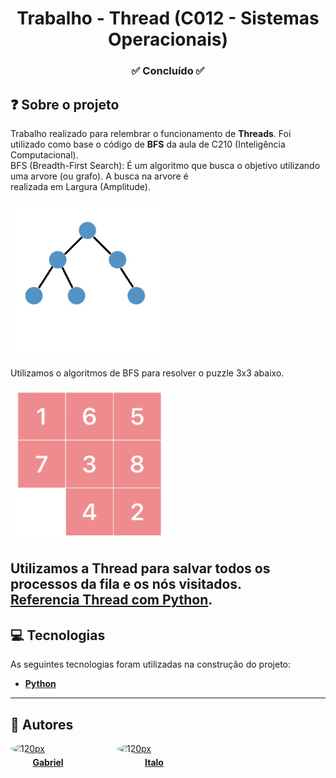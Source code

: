 <h1 align="center">Trabalho - Thread (C012 - Sistemas Operacionais)</h1>
<h3 align="center">✅ Concluído ✅</h3>

## ❓ Sobre o projeto

Trabalho realizado para relembrar o funcionamento de **Threads**. Foi utilizado como base o código de 
**BFS** da aula de C210 (Inteligência Computacional). <br>
BFS (Breadth-First Search): É um algoritmo que busca o objetivo utilizando uma arvore (ou grafo). A busca na arvore é   
realizada em Largura (Amplitude). <br>

<img style="border-radius: 5%;" src="assets/img/bfs.gif" width="250px;"/><br>

Utilizamos o algoritmos de BFS para resolver o puzzle 3x3 abaixo. <br>

<img style="border-radius: 5%;" src="assets/img/sliding_puzzle.gif" width="250px;" /><br>

Utilizamos a Thread para salvar todos os processos da fila e os nós visitados. <br>
**[Referencia Thread com Python](https://www.datacamp.com/community/tutorials/threading-in-python?utm_source=adwords_ppc&utm_medium=cpc&utm_campaignid=1455363063&utm_adgroupid=65083631748&utm_device=c&utm_keyword=&utm_matchtype=&utm_network=g&utm_adpostion=&utm_creative=278443377086&utm_targetid=aud-392016246653:dsa-429603003980&utm_loc_interest_ms=&utm_loc_physical_ms=1031943)**.
---

## 💻 Tecnologias

As seguintes tecnologias foram utilizadas na construção do projeto:

 - **[Python](https://www.python.org/)**
 
---

## 👥 Autores

<div style="display: flex;">
    <a href="https://github.com/Redfox0012">
    <div style="display: flex; flex-direction: column; margin-right: 50px">
        <img style="border-radius: 50%;" src="https://avatars.githubusercontent.com/u/48630726?v=4" width="120px;" alt="120px"/>
        <h4 style="margin: 5px auto">Gabriel</h4>
    </div>
    </a>
    <a href="https://github.com/ItaloRez">
    <div style="display: flex; flex-direction: column; margin-right: 50px">
        <img style="border-radius: 50%;" src="https://avatars.githubusercontent.com/u/36886923?v=4" width="120px;" alt="120px"/>
        <h4 style="margin: 5px auto">Italo</h4>
    </div>
    </a>
</div>
<br>
